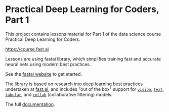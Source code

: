 # Practical Deep Learning for Coders, Part 1

This project contains lessons material for Part 1 of the data science course Practical Deep Learning for Coders.

https://course.fast.ai



Lessons are using fastai library, which simplifies training fast and accurate neural nets using modern best practices.

See the [fastai website](https://docs.fast.ai) to get started. 

The library is based on research into deep learning best practices undertaken at [fast.ai](http://www.fast.ai), and includes
\"out of the box\" support for [`vision`](https://docs.fast.ai/vision.html#vision),
[`text`](https://docs.fast.ai/text.html#text), [`tabular`](https://docs.fast.ai/tabular.html#tabular),
and [`collab`](https://docs.fast.ai/collab.html#collab) (collaborative filtering) models. 

The full [documentation](https://docs.fast.ai/). 
